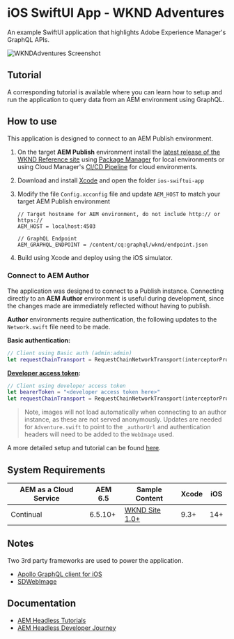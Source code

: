 # iOS SwiftUI App - WKND Adventures

An example SwiftUI application that highlights Adobe Experience Manager's GraphQL APIs.

![WKNDAdventures Screenshot](https://user-images.githubusercontent.com/8974514/136282658-b39793ad-de6f-4919-a15e-03c4386817b0.jpg)

## Tutorial

A corresponding tutorial is available where you can learn how to setup and run the application to query data from an AEM environment using GraphQL.

## How to use

This application is designed to connect to an AEM Publish environment.

1. On the target **AEM Publish** environment install the [latest release of the WKND Reference site](https://github.com/adobe/aem-guides-wknd/releases/latest) using [Package Manager](http://localhost:4503/crx/packmgr/index.jsp) for local environments or using Cloud Manager's [CI/CD Pipeline](https://experienceleague.adobe.com/docs/experience-manager-cloud-service/implementing/using-cloud-manager/configure-pipeline.html) for cloud environments.
1. Download and install [Xcode](https://developer.apple.com/xcode/) and open the folder `ios-swiftui-app`
1. Modify the file `Config.xcconfig` file and update `AEM_HOST` to match your target AEM Publish environment

    ```plain
    // Target hostname for AEM environment, do not include http:// or https://
    AEM_HOST = localhost:4503

    // GraphQL Endpoint
    AEM_GRAPHQL_ENDPOINT = /content/cq:graphql/wknd/endpoint.json
    ```

1. Build using Xcode and deploy using the iOS simulator.

### Connect to AEM Author

The application was designed to connect to a Publish instance. Connecting directly to an **AEM Author** environment is useful during development, since the changes made are immediately reflected without having to publish. 

**Author** environments require authentication, the following updates to the `Network.swift` file need to be made.

**Basic authentication:**

```swift
// Client using Basic auth (admin:admin)
let requestChainTransport = RequestChainNetworkTransport(interceptorProvider: provider, endpointURL: url!, additionalHeaders: ["Authorization": "Basic YWRtaW46YWRtaW4="])
```

**[Developer access token](https://experienceleague.adobe.com/docs/experience-manager-learn/getting-started-with-aem-headless/authentication/overview.html):**

```swift
// Client using developer access token
let bearerToken = "<developer access token here>"
let requestChainTransport = RequestChainNetworkTransport(interceptorProvider: provider, endpointURL: url!, additionalHeaders: ["Authorization": "Bearer \(bearerToken)"])
```

> Note, images will not load automatically when connecting to an author instance, as these are not served anonymously. Updates are needed for `Adventure.swift` to point to the `_authorUrl` and authentication headers will need to be added to the `WebImage` used.

A more detailed setup and tutorial can be found [here](#).

## System Requirements

 AEM as a Cloud Service | AEM 6.5 | Sample Content | Xcode   | iOS | 
------------------------|---------|--------------------|---------|-----|
Continual               | 6.5.10+ |  [WKND Site 1.0+](https://github.com/adobe/aem-guides-wknd/releases/latest) | 9.3+    | 14+

## Notes

Two 3rd party frameworks are used to power the application.

* [Apollo GraphQL client for iOS](https://www.apollographql.com/docs/ios/)
* [SDWebImage](https://github.com/SDWebImage/SDWebImage)

## Documentation

* [AEM Headless Tutorials](https://experienceleague.adobe.com/docs/experience-manager-learn/getting-started-with-aem-headless/overview.html)
* [AEM Headless Developer Journey](https://experienceleague.adobe.com/docs/experience-manager-cloud-service/headless-journey/developer/overview.html)